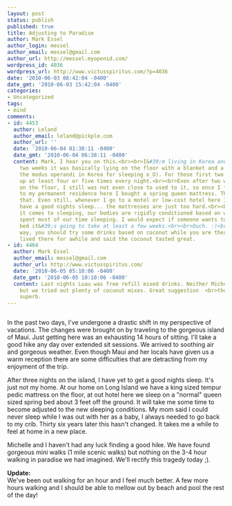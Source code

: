 ```yaml
---
layout: post
status: publish
published: true
title: Adjusting to Paradise
author: Mark Essel
author_login: messel
author_email: messel@gmail.com
author_url: http://messel.myopenid.com/
wordpress_id: 4036
wordpress_url: http://www.victusspiritus.com/?p=4036
date: '2010-06-03 08:42:04 -0400'
date_gmt: '2010-06-03 15:42:04 -0400'
categories:
- Uncategorized
tags:
- mind
comments:
- id: 4453
  author: Leland
  author_email: leland@pickple.com
  author_url: ''
  date: '2010-06-04 01:38:11 -0400'
  date_gmt: '2010-06-04 06:38:11 -0400'
  content: Mark, I hear you on this.<br><br>I&#39;m living in Korea and for the first
    two weeks it was basically lying on the floor with a blanket and a pillow (that&#39;s
    the modus operandi in Korea for sleeping o_O). For those first two weeks I woke
    up at least four or five times every night.<br><br>Even after two weeks of sleeping
    on the floor, I still was not even close to used to it, so once I finally got
    to my permanent residence here I bought a spring queen mattress. Thank God for
    that. Even still, whenever I go to a motel or low-cost hotel here I can never
    have a good nights sleep... the mattresses are just too hard.<br><br>I think when
    it comes to sleeping, our bodies are rigidly conditioned based on where we have
    spent most of our time sleeping. I would expect if someone wants to change their
    bed it&#39;s going to take at least a few weeks.<br><br>Ouch. :)<br><br>By the
    way, you should try some drinks based on coconut while you are there... my Uncle
    lived there for awhile and said the coconut tasted great.
- id: 4464
  author: Mark Essel
  author_email: messel@gmail.com
  author_url: http://www.victusspiritus.com/
  date: '2010-06-05 05:10:06 -0400'
  date_gmt: '2010-06-05 10:10:06 -0400'
  content: Last nights Luau was free refill mixed drinks. Neither Michelle nor I  <br>drink
    but we tried out plenty of cocunut mixes. Great suggestion  <br>though, they were
    superb.
---
```

<p><a href="http://www.victusspiritus.com/wp-content/uploads/2010/06/l_2048_1536_4B6763F1-95C2-43BC-BF91-3D9DF65004D0.jpeg"><img src="http://www.victusspiritus.com/wp-content/uploads/2010/06/l_2048_1536_4B6763F1-95C2-43BC-BF91-3D9DF65004D0.jpeg" alt="" class="alignnone size-full" /></a></p>
<p>In the past two days, I've undergone a drastic shift in my perspective of vacations. The changes were brought on by traveling to the gorgeous island of Maui. Just getting here was an exhausting 14 hours of sitting. I'll take a good hike any day over extended sit sessions. We arrived to soothing air and gorgeous weather. Even though Maui and her locals have given us a warm reception there are some difficulties that are detracting from my enjoyment of the trip.  </p>
<p>After three nights on the island, I have yet to get a good nights sleep. It's just not my home. At our home on Long Island we have a king sized tempur pedic mattress on the floor, at out hotel here we sleep on a "normal" queen sized spring bed about 3 feet off the ground. It will take me some time to become adjusted to the new sleeping conditions. My mom said I could never sleep while I was out with her as a baby, I always needed to go back to my crib. Thirty six years later this hasn't changed. It takes me a while to feel at home in a new place.</p>
<p>Michelle and I haven't had any luck finding a good hike. We have found gorgeous mini walks (1 mile scenic walks) but nothing on the 3-4 hour walking in paradise we had imagined. We'll rectify this tragedy today ;).</p>
<p><strong>Update:</strong><br />
We've been out walking for an hour and I feel much better. A few more hours walking and I should be able to mellow out by beach and pool the rest of the day!   </p>
